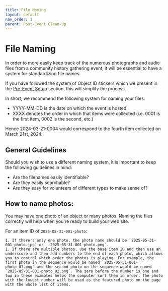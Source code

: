 ```yaml
---
title: File Naming
layout: default
nav_order: 1
parent: Post-Event Clean-Up
---
```


# File Naming

In order to more easily keep track of the numerous photographs and audio files from a community history gathering event, it will be essential to have a system for standardizing file names. 

If you have followed the system of Object ID stickers which we present in the [Pre-Event Setup]({{site.url}}{{site.baseurl}}/docs/preEvent/preEvent.html) section, this will simplify the process.

In short, we recommend the following system for naming your files: 

- YYYY-MM-DD is the date on which the event is hosted
- XXXX denotes the order in which that items were collected (i.e. 0001 is the first item, 0002 is the second, etc.) 

Hence 2024-03-21-0004 would correspond to the fourth item collected on March 21st, 2024.

## General Guidelines

Should you wish to use a different naming system, it is important to keep the following guidelines in mind:

-	Are the filenames easily identifiable?
-	Are they easily searchable?
-	Are they easy for volunteers of different types to make sense of?

## How to name photos:

You may have one photo of an object or many photos. Naming the files correctly will help when you're ready to build your web site.

For an item ID of `2025-05-31-001-photo`:

	1. If there's only one photo, the photo name should be `2025-05-31-001-photo.jpg` or  `2025-05-31-001-photo.png`.
	1. If there are multiple photos, use the base item ID and then use an underscore and then add numbers to the end of each photo, which allows you to control which order the photos is playing. For example, the first photo in the sequence would be named `2025-05-31-001-photo_01.png` and the second photo on the sequence would be named `2025-05-31-001-photo_02.png`. The zero before the number is one and two in these examples helps the computer sort them in order. The photo with the lowest number will be used as the featured photo on the page with the whole list of items.
